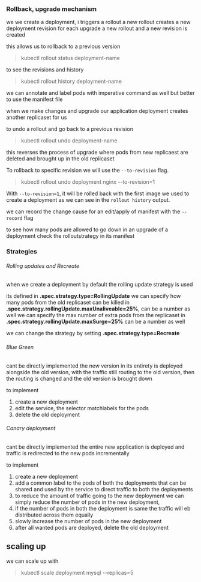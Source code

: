 ### Rollback, upgrade mechanism

we we create a deployment, i triggers a rollout
a new rollout creates a new deployment revision
for each upgrade a new rollout and a new revision is created

this allows us to rollback to a previous version

> kubectl rollout status deployment-name

to see the revisions and history
>kubectl rollout history deployment-name

we can annotate and label pods with imperative command as well
but better to use the manifest file

when we make changes and upgrade our application deployment creates another replicaset for us

to undo a rollout and go back to a previous revision
>kubectl rollout undo deployment-name 

this reverses the process of upgrade where pods from new replicaest are deleted and brought up in the old replicaset

To rollback to specific revision we will use the `--to-revision` flag.  
>kubectl rollout undo deployment nginx --to-revision=1

With `--to-revision=1`, it will be rolled back with the first image we used to create a deployment as we can see in the `rollout history` output.

we can record the change cause for an edit/apply of manifest with the `--record` flag

to see how many pods are allowed to go down in an upgrade of a deployment
check the rolloutstrategy in its manifest

### Strategies

###### Rolling updates and Recreate
when we create a deployment by default the rolling update strategy is used

its defined in **.spec.strategy.type=RollingUpdate**
we can specify how many pods from the old replicaset can be killed in  **.spec.strategy.rollingUpdate.maxUnaliveable=25%**, can be a number as well
we can specify the max number of extra pods from the replicaset in **.spec.strategy.rollingUpdate.maxSurge=25%** can be a number as well

we can change the strategy by setting **.spec.strategy.type=Recreate**

###### Blue Green
cant be directly implemented
the new version in its entirety is deployed alongside the old version, with the traffic still routing to the old version, then the routing is changed and the old version is brought down

to implement
1. create a new deployment
2. edit the service, the selector matchlabels for the pods
3. delete the old deployment 

###### Canary deployment
cant be directly implemented
the entire new application is deployed and traffic is redirected to the new pods incrementally 

to implement
1. create a new deployment
2. add a common label to the pods of both the deployments that can be shared and used by the service to direct traffic to both the deployments
3. to reduce the amount of traffic going to the new deployment we can simply reduce the number of pods in the new deployment, 
4. if the number of pods in both the deployment is same the traffic will eb distributed across them equally
5. slowly increase the number of pods in the new deployment
6. after all wanted pods are deployed, delete the old deployment

## scaling up

we can scale up with

> kubectl scale deployment mysql --replicas=5
